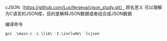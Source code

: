 cJSON（https://github.com/Luciferseva/cjson_study.git） 顾名思义 可以理解为C语言的JSON库，目的是解释JSON数据或者组合成JSON数据

编译命令

```powershell
gcc .\main.c -L.\lib\ -I.\include\ -lcjson
```

